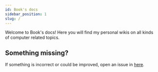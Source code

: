 ```yaml
---
id: Book's docs
sidebar_position: 1
slug: /
---
```


Welcome to Book's docs! Here you will find my personal wikis on all kinds of
computer related topics.

## Something missing?

If something is incorrect or could be improved, open an issue in
[here](https://github.com/johanbook/docs/issues).
